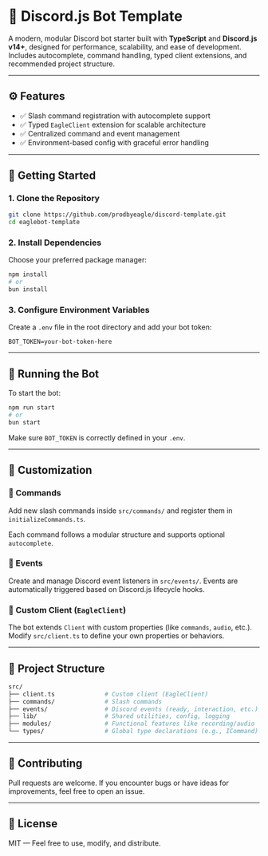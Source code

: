 # 🦅 Discord.js Bot Template

A modern, modular Discord bot starter built with **TypeScript** and **Discord.js v14+**, designed for performance, scalability, and ease of development. Includes autocomplete, command handling, typed client extensions, and recommended project structure.

---

## ⚙️ Features

* ✅ Slash command registration with autocomplete support
* ✅ Typed `EagleClient` extension for scalable architecture
* ✅ Centralized command and event management
* ✅ Environment-based config with graceful error handling

---

## 🚀 Getting Started

### 1. **Clone the Repository**

```bash
git clone https://github.com/prodbyeagle/discord-template.git
cd eaglebot-template
```

### 2. **Install Dependencies**

Choose your preferred package manager:

```bash
npm install
# or
bun install
```

### 3. **Configure Environment Variables**

Create a `.env` file in the root directory and add your bot token:

```env
BOT_TOKEN=your-bot-token-here
```

---

## 🧪 Running the Bot

To start the bot:

```bash
npm run start
# or
bun start
```

Make sure `BOT_TOKEN` is correctly defined in your `.env`.

---

## 🧩 Customization

### 🔹 Commands

Add new slash commands inside `src/commands/` and register them in `initializeCommands.ts`.

Each command follows a modular structure and supports optional `autocomplete`.

### 🔹 Events

Create and manage Discord event listeners in `src/events/`. Events are automatically triggered based on Discord.js lifecycle hooks.

### 🔹 Custom Client (`EagleClient`)

The bot extends `Client` with custom properties (like `commands`, `audio`, etc.). Modify `src/client.ts` to define your own properties or behaviors.

---

## 📁 Project Structure

```bash
src/
├── client.ts              # Custom client (EagleClient)
├── commands/              # Slash commands
├── events/                # Discord events (ready, interaction, etc.)
├── lib/                   # Shared utilities, config, logging
├── modules/               # Functional features like recording/audio
└── types/                 # Global type declarations (e.g., ICommand)
```

---

## 🤝 Contributing

Pull requests are welcome. If you encounter bugs or have ideas for improvements, feel free to open an issue.

---

## 📜 License

MIT — Feel free to use, modify, and distribute.
